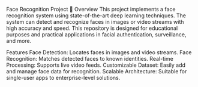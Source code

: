 Face Recognition Project 🎯
Overview
This project implements a face recognition system using state-of-the-art deep learning techniques. The system can detect and recognize faces in images or video streams with high accuracy and speed. This repository is designed for educational purposes and practical applications in facial authentication, surveillance, and more.

Features
Face Detection: Locates faces in images and video streams.
Face Recognition: Matches detected faces to known identities.
Real-time Processing: Supports live video feeds.
Customizable Dataset: Easily add and manage face data for recognition.
Scalable Architecture: Suitable for single-user apps to enterprise-level solutions.
